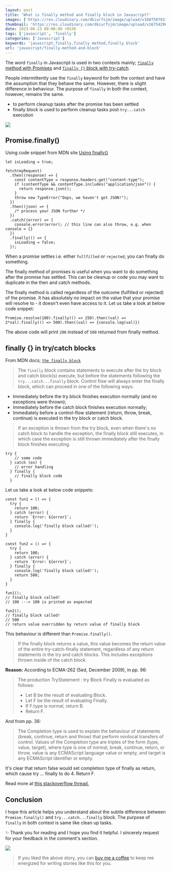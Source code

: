 ```yaml
---
layout: post
title: 'What is finally method and finally block in Javascript?'
images: ['https://res.cloudinary.com/dkiurfsjm/image/upload/v1687507931/finally_udjaiz.jpg']
thumbnail: 'https://res.cloudinary.com/dkiurfsjm/image/upload/v1675429691/JavaScript_v4qblf.jpg'
date: 2023-06-23 00:00:00 +0530
tags: ['javascript', 'finally']
categories: ['Javascript']
keywords: 'javascript,finally,finally method,finally block'
url: 'javascript/finally-method-and-block'
---
```


The word `finally` in Javascript is used in two contexts mainly; [`finally` method with Promises](https://developer.mozilla.org/en-US/docs/Web/JavaScript/Reference/Global_Objects/Promise/finally) and [`finally {}` block with try-catch](https://developer.mozilla.org/en-US/docs/Web/JavaScript/Reference/Statements/try...catch).

People intermittently use the `finally` keyword for both the context and have the assumption that they behave the same. However, there is slight difference in behaviour. The purpose of `finally` in both the context, however, remains the same.

- to perform cleanup tasks after the promise has been settled
- finally block is used to perform cleanup tasks post `try...catch` execution

![](https://res.cloudinary.com/dkiurfsjm/image/upload/v1687507931/finally_udjaiz.jpg)

## Promise.finally()

Using code snippet from MDN site [Using finally()](https://developer.mozilla.org/en-US/docs/Web/JavaScript/Reference/Global_Objects/Promise/finally)

```
let isLoading = true;

fetch(myRequest)
  .then((response) => {
    const contentType = response.headers.get("content-type");
    if (contentType && contentType.includes("application/json")) {
      return response.json();
    }
    throw new TypeError("Oops, we haven't got JSON!");
  })
  .then((json) => {
    /* process your JSON further */
  })
  .catch((error) => {
    console.error(error); // this line can also throw, e.g. when console = {}
  })
  .finally(() => {
    isLoading = false;
  });
```

When a promise settles i.e. either `fullfilled` or `rejected`; you can finally do something.

The finally method of promises is useful when you want to do something after the promise has settled. This can be cleanup or code you may want to duplicate in the then and catch methods. 

The finally method is called regardless of the outcome (fulfilled or rejected) of the promise. It has absolutely no impact on the value that your promise will resolve to - it doesn't even have access to it. Let us take a look at below code snippet:

```
Promise.resolve(100).finally(() => 250).then((val) => 2*val).finally(() => 500).then((val) => {console.log(val)})
```

The above code will print `200` instead of `500` returned from finally method.

## finally {} in try/catch blocks

From MDN docs; [`the finally block`](https://developer.mozilla.org/en-US/docs/Web/JavaScript/Reference/Statements/try...catch#the_finally_block)

> The `finally` block contains statements to execute after the try block and catch block(s) execute, but before the statements following the `try...catch...finally` block. Control flow will always enter the finally block, which can proceed in one of the following ways:
>
- Immediately before the try block finishes execution normally (and no exceptions were thrown);
- Immediately before the catch block finishes execution normally;
- Immediately before a control-flow statement (return, throw, break, continue) is executed in the try block or catch block.

> If an exception is thrown from the try block, even when there's no catch block to handle the exception, the finally block still executes, in which case the exception is still thrown immediately after the finally block finishes executing.

```
try {
    // some code
  } catch (ex) {
    // error handling
  } finally {
    // finally block code
  }
```

Let us take a look at below code snippets:

```
const fun1 = () => {
  try {
    return 100;
  } catch (error) {
    return `Error: ${error}`;
  } finally {
    console.log('finally block called!');
  }
}

const fun2 = () => {
  try {
    return 100;
  } catch (error) {
    return `Error: ${error}`;
  } finally {
    console.log('finally block called!');
    return 500;
  }
}

fun1(); 
// finally block called!
// 100 ---> 100 is printed as expected

fun2();
// finally block called!
// 500 
// return value overridden by return value of finally block
```
This behaviour is different than `Promise.finally()`.

> If the finally block returns a value, this value becomes the return value of the entire try-catch-finally statement, regardless of any return statements in the try and catch blocks. This includes exceptions thrown inside of the catch block.

**Reason:** According to ECMA-262 (5ed, December 2009), in pp. 96:

> The production TryStatement : try Block Finally is evaluated as follows:
> 
> 
> - Let B be the result of evaluating Block.
> - Let F be the result of evaluating Finally.
> - If F.type is normal, return B.
> - Return F.

And from pp. 36:

> The Completion type is used to explain the behaviour of statements (break, continue, return and throw) that perform nonlocal transfers of control. Values of the Completion type are triples of the form (type, value, target), where type is one of normal, break, continue, return, or throw, value is any ECMAScript language value or empty, and target is any ECMAScript identifier or empty.

It's clear that return false would set completion type of finally as return, which cause try ... finally to do 4. Return F.

Read more at [this stackoverflow thread.](https://stackoverflow.com/questions/3837994/why-does-a-return-in-finally-override-try)

## Conclusion

I hope this article helps you understand about the subtle difference between `Promise.finally()` and `try...catch...finally` block. The purpose of `finally` in both context is same like clean up tasks.

✨ Thank you for reading and I hope you find it helpful. I sincerely request for your feedback in the comment's section.

[![](https://cdn-images-1.medium.com/max/1600/0*dMZ0BEHDv4MJYYGW.png)](https://www.buymeacoffee.com/manisuec)

> If you liked the above story, you can [buy me a coffee](https://www.buymeacoffee.com/manisuec) to keep me energized for writing stories like this for you.